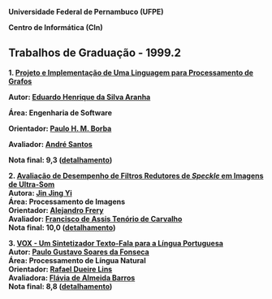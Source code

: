 **Universidade Federal de Pernambuco (UFPE)**

**Centro de Informática (CIn)**

## **Trabalhos de Graduação \- 1999.2**

**1\. [Projeto e Implementação de Uma Linguagem para Processamento de Grafos](http://www.di.ufpe.br/~tg/1999-2/ehsa.ps.gz)**

   **Autor: [Eduardo Henrique da Silva Aranha](http://www.di.ufpe.br/~ehsa)**

   **Área: Engenharia de Software**

   **Orientador: [Paulo H. M. Borba](http://www.di.ufpe.br/~phmb)**

   **Avaliador: [André Santos](http://www.di.ufpe.br/~alms)**

   **Nota final: 9,3 ([detalhamento](http://www.di.ufpe.br/~tg/1999-2/detalhamento-notas.html))**

**2\. [Avaliação de Desempenho de Filtros Redutores de *Speckle* em Imagens de Ultra-Som](http://www.di.ufpe.br/~tg/1999-2/jjy.doc)**  
   **Autora: [Jin Jing Yi](http://www.di.ufpe.br/~jjy)**  
   **Área: Processamento de Imagens**  
   **Orientador: [Alejandro Frery](http://www.di.ufpe.br/~frery)**  
   **Avaliador: [Francisco de Assis Tenório de Carvalho](http://www.di.ufpe.br/~fatc)**  
   **Nota final: 10,0 ([detalhamento](http://www.di.ufpe.br/~tg/1999-2/detalhamento-notas.html))**

**3\. [VOX \- Um Sintetizador Texto-Fala para a Língua Portuguesa](http://www.di.ufpe.br/~tg/1999-2/paguso.ps.gz)**  
   **Autor: [Paulo Gustavo Soares da Fonseca](http://www.di.ufpe.br/~paguso)**  
   **Área: Processamento de Língua Natural**  
   **Orientador: [Rafael Dueire Lins](http://www.di.ufpe.br/~rdl)**  
   **Avaliadora: [Flávia de Almeida Barros](http://www.di.ufpe.br/~fab)**  
   **Nota final: 8,8 ([detalhamento](http://www.di.ufpe.br/~tg/1999-2/detalhamento-notas.html))**

